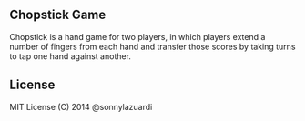 ## Chopstick Game

Chopstick is a hand game for two players, in which players extend a number of fingers from each hand and transfer those scores by taking turns to tap one hand against another.

## License

MIT License (C) 2014 @sonnylazuardi